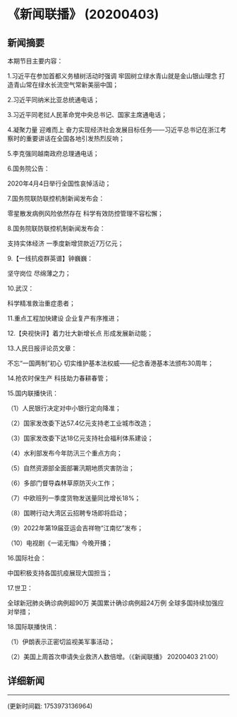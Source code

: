 # 《新闻联播》 (20200403)

## 新闻摘要

本期节目主要内容：

1.习近平在参加首都义务植树活动时强调 牢固树立绿水青山就是金山银山理念 打造青山常在绿水长流空气常新美丽中国；

2.习近平同纳米比亚总统通电话；

3.习近平同老挝人民革命党中央总书记、国家主席通电话；

4.凝聚力量 迎难而上 奋力实现经济社会发展目标任务——习近平总书记在浙江考察时的重要讲话在全国各地引发热烈反响；

5.李克强同越南政府总理通电话；

6.国务院公告：

2020年4月4日举行全国性哀悼活动；

7.国务院联防联控机制新闻发布会：

零星散发病例风险依然存在 科学有效防控管理不容松懈；

8.国务院联防联控机制新闻发布会：

支持实体经济 一季度新增贷款近7万亿元；

9.【一线抗疫群英谱】钟巍巍：

坚守岗位 尽绵薄之力；

10.武汉：

科学精准救治重症患者；

11.重点工程加快建设 企业复产有序推进；

12.【央视快评】着力壮大新增长点 形成发展新动能；

13.人民日报评论员文章：

不忘“一国两制”初心 切实维护基本法权威——纪念香港基本法颁布30周年；

14.抢农时保生产 科技助力春耕春管；

15.国内联播快讯：

（1）人民银行决定对中小银行定向降准；

（2）国家发改委下达57.4亿元支持老工业城市改造；

（3）国家发改委下达18亿元支持社会福利体系建设；

（4）水利部发布今年防汛三个重点方向；

（5）自然资源部全面部署汛期地质灾害防治；

（6）多部门督导森林草原防灭火工作；

（7）中欧班列一季度货物发送量同比增长18%；

（8）国聘行动大湾区云招聘专场即将启动；

（9）2022年第19届亚运会吉祥物“江南忆”发布；

（10）电视剧《一诺无悔》今晚开播；

16.国际社会：

中国积极支持各国抗疫展现大国担当；

17.世卫：

全球新冠肺炎确诊病例超90万 美国累计确诊病例超24万例 全球多国持续加强应对举措；

18.国际联播快讯：

（1）伊朗表示正密切监视美军事活动；

（2）美国上周首次申请失业救济人数倍增。（《新闻联播》 20200403 21:00）

## 详细新闻

---

(更新时间戳: 1753973136964)

